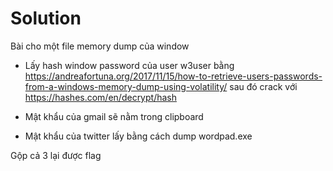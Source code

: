 # Solution

Bài cho một file memory dump của window

- Lấy hash window password của user w3user bằng <https://andreafortuna.org/2017/11/15/how-to-retrieve-users-passwords-from-a-windows-memory-dump-using-volatility/> sau đó crack với <https://hashes.com/en/decrypt/hash>

- Mật khẩu của gmail sẽ nằm trong clipboard
- Mật khẩu của twitter lấy bằng cách dump wordpad.exe

Gộp cả 3 lại được flag